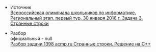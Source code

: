- Источник  
[Всероссийская олимпиада школьников по информатике. Региональный этап, первый тур, 30 января 2016 г. Задача 3. Странные строки](https://olimpiada.ru/activity/73/tasks/2015?class=11&year=2015)

- Разбор  
официальный - null  
[Разбор задачи 1398 acmp.ru Странные строки. Решение на C++](https://www.youtube.com/watch?v=fhYc-YzSlP0&list=PLES6U-jjEXsfKmlupYYs021LDpEE4LxV0&index=65&ab_channel=3.5%D0%B7%D0%B0%D0%B4%D0%B0%D1%87%D0%B8%D0%B2%D0%BD%D0%B5%D0%B4%D0%B5%D0%BB%D1%8E)
